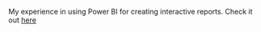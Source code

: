 My experience in using Power BI for creating interactive reports. Check it out [here](https://app.powerbi.com/view?r=eyJrIjoiZTJkYzg3ZjMtYTNiZi00MjgxLTk2ZDctNzNmYmU0MDQyNGQxIiwidCI6ImRmODY3OWNkLWE4MGUtNDVkOC05OWFjLWM4M2VkN2ZmOTVhMCJ9)